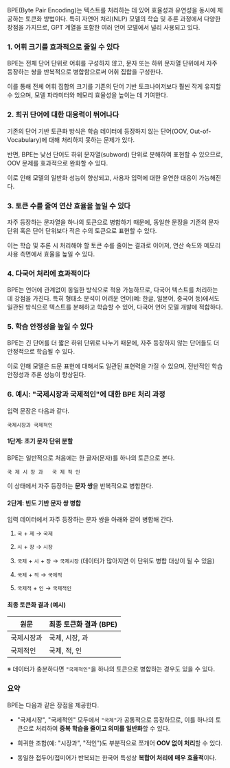 BPE(Byte Pair Encoding)는 텍스트를 처리하는 데 있어 효율성과 유연성을 동시에 제공하는 토큰화 방법이다. 특히 자연어 처리(NLP) 모델의 학습 및 추론 과정에서 다양한 장점을 가지므로, GPT 계열을 포함한 여러 언어 모델에서 널리 사용되고 있다.

### 1. 어휘 크기를 효과적으로 줄일 수 있다

BPE는 전체 단어 단위로 어휘를 구성하지 않고, 문자 또는 하위 문자열 단위에서 자주 등장하는 쌍을 반복적으로 병합함으로써 어휘 집합을 구성한다. 

이를 통해 전체 어휘 집합의 크기를 기존의 단어 기반 토크나이저보다 훨씬 작게 유지할 수 있으며, 모델 파라미터와 메모리 효율성을 높이는 데 기여한다.

### 2. 희귀 단어에 대한 대응력이 뛰어나다

기존의 단어 기반 토큰화 방식은 학습 데이터에 등장하지 않는 단어(OOV, Out-of-Vocabulary)에 대해 처리하지 못하는 문제가 있다. 

반면, BPE는 낯선 단어도 하위 문자열(subword) 단위로 분해하여 표현할 수 있으므로, OOV 문제를 효과적으로 완화할 수 있다.

이로 인해 모델의 일반화 성능이 향상되고, 사용자 입력에 대한 유연한 대응이 가능해진다.

### 3. 토큰 수를 줄여 연산 효율을 높일 수 있다

자주 등장하는 문자열을 하나의 토큰으로 병합하기 때문에, 동일한 문장을 기존의 문자 단위 혹은 단어 단위보다 적은 수의 토큰으로 표현할 수 있다. 

이는 학습 및 추론 시 처리해야 할 토큰 수를 줄이는 결과로 이어져, 연산 속도와 메모리 사용 측면에서 효율을 높일 수 있다.

### 4. 다국어 처리에 효과적이다

BPE는 언어에 관계없이 동일한 방식으로 적용 가능하므로, 다국어 텍스트를 처리하는 데 강점을 가진다. 특히 형태소 분석이 어려운 언어(예: 한글, 일본어, 중국어 등)에서도 일관된 방식으로 텍스트를 분해하고 학습할 수 있어, 다국어 언어 모델 개발에 적합하다.

### 5. 학습 안정성을 높일 수 있다

BPE는 긴 단어를 더 짧은 하위 단위로 나누기 때문에, 자주 등장하지 않는 단어들도 더 안정적으로 학습될 수 있다. 

이로 인해 모델은 드문 표현에 대해서도 일관된 표현력을 가질 수 있으며, 전반적인 학습 안정성과 추론 성능이 향상된다.


### 6. 예시: "국제시장과 국제적인"에 대한 BPE 처리 과정

입력 문장은 다음과 같다.

```
국제시장과 국제적인
```

#### 1단계: 초기 문자 단위 분할

BPE는 일반적으로 처음에는 한 글자(문자)를 하나의 토큰으로 본다.

```
국 제 시 장 과   국 제 적 인
```

이 상태에서 자주 등장하는 **문자 쌍**을 반복적으로 병합한다.


#### 2단계: 빈도 기반 문자 쌍 병합

입력 데이터에서 자주 등장하는 문자 쌍을 아래와 같이 병합해 간다.

1. `국` + `제` → `국제`
    
2. `시` + `장` → `시장`
    
3. `국제` + `시` + `장` → `국제시장` (데이터가 많아지면 이 단위도 병합 대상이 될 수 있음)
    
4. `국제` + `적` → `국제적`
    
5. `국제적` + `인` → `국제적인`

#### 최종 토큰화 결과 (예시)

| 원문    | 최종 토큰화 결과 (BPE) |
| ----- | --------------- |
| 국제시장과 | 국제, 시장, 과       |
| 국제적인  | 국제, 적, 인        |

※ 데이터가 충분하다면 `"국제적인"`을 하나의 토큰으로 병합하는 경우도 있을 수 있다.


### 요약

BPE는 다음과 같은 장점을 제공한다.

- "국제시장", "국제적인" 모두에서 `"국제"`가 공통적으로 등장하므로, 이를 하나의 토큰으로 처리하여 **중복 학습을 줄이고 의미를 일반화**할 수 있다.
    
- 희귀한 조합(예: "시장과", "적인")도 부분적으로 쪼개어 **OOV 없이 처리**할 수 있다.
    
- 동일한 접두어/접미어가 반복되는 한국어 특성상 **복합어 처리에 매우 효율적**이다.
